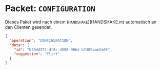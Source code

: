 # Packet: `CONFIGURATION`
Dieses Paket wird nach einem (`HANDSHAKE`)(HANDSHAKE.m) automatisch an den Clienten gesendet.

```json
{
  "operation": "CONFIGURATION",
  "data": {
    "id": "b20d4372-df8c-4558-96bd-b7489aae2a08",
    "suggestion": "Flirt"
  }
}
```
